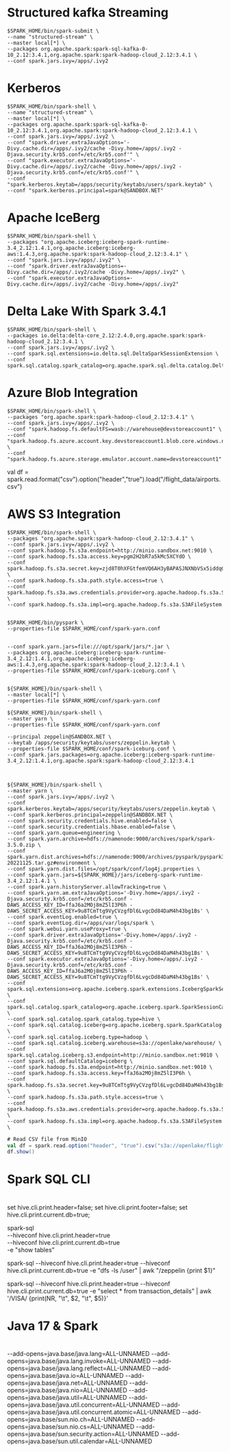 
# Structured kafka Streaming
```shell
$SPARK_HOME/bin/spark-submit \
--name "structured-stream" \
--master local[*] \
--packages org.apache.spark:spark-sql-kafka-0-10_2.12:3.4.1,org.apache.spark:spark-hadoop-cloud_2.12:3.4.1 \
--conf spark.jars.ivy=/apps/.ivy2 
```

# Kerberos
```shell
$SPARK_HOME/bin/spark-shell \
--name "structured-stream" \
--master local[*] \
--packages org.apache.spark:spark-sql-kafka-0-10_2.12:3.4.1,org.apache.spark:spark-hadoop-cloud_2.12:3.4.1 \
--conf spark.jars.ivy=/apps/.ivy2 \
--conf "spark.driver.extraJavaOptions='-Divy.cache.dir=/apps/.ivy2/cache -Divy.home=/apps/.ivy2 -Djava.security.krb5.conf=/etc/krb5.conf'" \
--conf "spark.executor.extraJavaOptions='-Divy.cache.dir=/apps/.ivy2/cache -Divy.home=/apps/.ivy2 -Djava.security.krb5.conf=/etc/krb5.conf'" \
--conf "spark.kerberos.keytab=/apps/security/keytabs/users/spark.keytab" \
--conf "spark.kerberos.principal=spark@SANDBOX.NET"

```

# Apache IceBerg 
```shell
$SPARK_HOME/bin/spark-shell \
--packages "org.apache.iceberg:iceberg-spark-runtime-3.4_2.12:1.4.1,org.apache.iceberg:iceberg-aws:1.4.3,org.apache.spark:spark-hadoop-cloud_2.12:3.4.1" \
--conf "spark.jars.ivy=/apps/.ivy2" \
--conf "spark.driver.extraJavaOptions=-Divy.cache.dir=/apps/.ivy2/cache -Divy.home=/apps/.ivy2" \
--conf "spark.executor.extraJavaOptions=-Divy.cache.dir=/apps/.ivy2/cache -Divy.home=/apps/.ivy2"  

```

# Delta Lake With Spark 3.4.1

```shell
$SPARK_HOME/bin/spark-shell \
--packages io.delta:delta-core_2.12:2.4.0,org.apache.spark:spark-hadoop-cloud_2.12:3.4.1 \
--conf spark.jars.ivy=/apps/.ivy2 \
--conf spark.sql.extensions=io.delta.sql.DeltaSparkSessionExtension \
--conf spark.sql.catalog.spark_catalog=org.apache.spark.sql.delta.catalog.DeltaCatalog

```

# Azure Blob Integration
```shell
$SPARK_HOME/bin/spark-shell \
--packages "org.apache.spark:spark-hadoop-cloud_2.12:3.4.1" \
--conf spark.jars.ivy=/apps/.ivy2 \
--conf "spark.hadoop.fs.defaultFS=wasb://warehouse@devstoreaccount1" \
--conf "spark.hadoop.fs.azure.account.key.devstoreaccount1.blob.core.windows.net=Eby8vdM02xNOcqFlqUwJPLlmEtlCDXJ1OUzFT50uSRZ6IFsuFq2UVErCz4I6tq/K1SZFPTOtr/KBHBeksoGMGw==" \
--conf "spark.hadoop.fs.azure.storage.emulator.account.name=devstoreaccount1"
```

val df = spark.read.format("csv").option("header","true").load("/flight_data/airports.csv")


# AWS S3 Integration
```shell
$SPARK_HOME/bin/spark-shell \
--packages "org.apache.spark:spark-hadoop-cloud_2.12:3.4.1" \
--conf spark.jars.ivy=/apps/.ivy2 \
--conf spark.hadoop.fs.s3a.endpoint=http://minio.sandbox.net:9010 \
--conf spark.hadoop.fs.s3a.access.key=pgm2H2bR7a5kMc5XCYdO \
--conf spark.hadoop.fs.s3a.secret.key=zjd8T0hXFGtfemVQ6AH3yBAPASJNXNbVSx5iddqG \
--conf spark.hadoop.fs.s3a.path.style.access=true \
--conf spark.hadoop.fs.s3a.aws.credentials.provider=org.apache.hadoop.fs.s3a.SimpleAWSCredentialsProvider \
--conf spark.hadoop.fs.s3a.impl=org.apache.hadoop.fs.s3a.S3AFileSystem


$SPARK_HOME/bin/pyspark \
--properties-file $SPARK_HOME/conf/spark-yarn.conf 

```


```shell

--conf spark.yarn.jars=file:///opt/spark/jars/*.jar \
--packages org.apache.iceberg:iceberg-spark-runtime-3.4_2.12:1.4.1,org.apache.iceberg:iceberg-aws:1.4.3,org.apache.spark:spark-hadoop-cloud_2.12:3.4.1 \
--properties-file $SPARK_HOME/conf/spark-iceburg.conf \


${SPARK_HOME}/bin/spark-shell \
--master local[*] \
--properties-file $SPARK_HOME/conf/spark-yarn.conf 

${SPARK_HOME}/bin/spark-shell \
--master yarn \
--properties-file $SPARK_HOME/conf/spark-yarn.conf

--principal zeppelin@SANDBOX.NET \
--keytab /apps/security/keytabs/users/zeppelin.keytab \
--properties-file $SPARK_HOME/conf/spark-iceburg.conf \
--conf spark.jars.packages=org.apache.iceberg:iceberg-spark-runtime-3.4_2.12:1.4.1,org.apache.spark:spark-hadoop-cloud_2.12:3.4.1



${SPARK_HOME}/bin/spark-shell \
--master yarn \
--conf spark.jars.ivy=/apps/.ivy2 \
--conf spark.kerberos.keytab=/apps/security/keytabs/users/zeppelin.keytab \
--conf spark.kerberos.principal=zeppelin@SANDBOX.NET \
--conf spark.security.credentials.hive.enabled=false \
--conf spark.security.credentials.hbase.enabled=false \
--conf spark.yarn.queue=engineering \
--conf spark.yarn.archive=hdfs://namenode:9000/archives/spark/spark-3.5.0.zip \
--conf spark.yarn.dist.archives=hdfs://namenode:9000/archives/pyspark/pyspark37-20221125.tar.gz#environment \
--conf spark.yarn.dist.files=/opt/spark/conf/log4j.properties \
--conf spark.yarn.jars=${SPARK_HOME}/jars/iceberg-spark-runtime-3.4_2.12:1.4.1 \
--conf spark.yarn.historyServer.allowTracking=true \
--conf spark.yarn.am.extraJavaOptions='-Divy.home=/apps/.ivy2 -Djava.security.krb5.conf=/etc/krb5.conf -DAWS_ACCESS_KEY_ID=ffaJ6a2MOj8mZ5lI3P6h -DAWS_SECRET_ACCESS_KEY=9u8TCmTtg9VyCVzgfDl6LvgcDd84DaM4h43bg1Bs' \
--conf spark.eventLog.enabled=true \
--conf spark.eventLog.dir=/apps/var/logs/spark \
--conf spark.webui.yarn.useProxy=true \
--conf spark.driver.extraJavaOptions='-Divy.home=/apps/.ivy2 -Djava.security.krb5.conf=/etc/krb5.conf -DAWS_ACCESS_KEY_ID=ffaJ6a2MOj8mZ5lI3P6h -DAWS_SECRET_ACCESS_KEY=9u8TCmTtg9VyCVzgfDl6LvgcDd84DaM4h43bg1Bs' \
--conf spark.executor.extraJavaOptions='-Divy.home=/apps/.ivy2 -Djava.security.krb5.conf=/etc/krb5.conf -DAWS_ACCESS_KEY_ID=ffaJ6a2MOj8mZ5lI3P6h -DAWS_SECRET_ACCESS_KEY=9u8TCmTtg9VyCVzgfDl6LvgcDd84DaM4h43bg1Bs' \
--conf spark.sql.extensions=org.apache.iceberg.spark.extensions.IcebergSparkSessionExtensions \
--conf spark.sql.catalog.spark_catalog=org.apache.iceberg.spark.SparkSessionCatalog \
--conf spark.sql.catalog.spark_catalog.type=hive \
--conf spark.sql.catalog.iceberg=org.apache.iceberg.spark.SparkCatalog \
--conf spark.sql.catalog.iceberg.type=hadoop \
--conf spark.sql.catalog.iceberg.warehouse=s3a://openlake/warehouse/ \
--conf spark.sql.catalog.iceberg.s3.endpoint=http://minio.sandbox.net:9010 \
--conf spark.sql.defaultCatalog=iceberg \
--conf spark.hadoop.fs.s3a.endpoint=http://minio.sandbox.net:9010 \
--conf spark.hadoop.fs.s3a.access.key=ffaJ6a2MOj8mZ5lI3P6h \
--conf spark.hadoop.fs.s3a.secret.key=9u8TCmTtg9VyCVzgfDl6LvgcDd84DaM4h43bg1Bs \
--conf spark.hadoop.fs.s3a.path.style.access=true \
--conf spark.hadoop.fs.s3a.aws.credentials.provider=org.apache.hadoop.fs.s3a.SimpleAWSCredentialsProvider \
--conf spark.hadoop.fs.s3a.impl=org.apache.hadoop.fs.s3a.S3AFileSystem \

```

```scala
# Read CSV file from MinIO
val df = spark.read.option("header", "true").csv("s3a://openlake/flight-data/airlines.csv")
df.show()
```

#
# Spark SQL CLI
#

set hive.cli.print.header=false;
set hive.cli.print.footer=false;
set hive.cli.print.current.db=true;

spark-sql \
--hiveconf hive.cli.print.header=true \
--hiveconf hive.cli.print.current.db=true \
-e "show tables"

spark-sql --hiveconf hive.cli.print.header=true --hiveconf hive.cli.print.current.db=true -e "dfs -ls /user" | awk "/zeppelin {print $1}"

spark-sql --hiveconf hive.cli.print.header=true --hiveconf hive.cli.print.current.db=true -e "select * from transaction_details" | awk '/VISA/ {print(NR, "\t", $2, "\t", $5)}'

#
# Java 17 & Spark
#
--add-opens=java.base/java.lang=ALL-UNNAMED
--add-opens=java.base/java.lang.invoke=ALL-UNNAMED
--add-opens=java.base/java.lang.reflect=ALL-UNNAMED
--add-opens=java.base/java.io=ALL-UNNAMED
--add-opens=java.base/java.net=ALL-UNNAMED
--add-opens=java.base/java.nio=ALL-UNNAMED
--add-opens=java.base/java.util=ALL-UNNAMED
--add-opens=java.base/java.util.concurrent=ALL-UNNAMED
--add-opens=java.base/java.util.concurrent.atomic=ALL-UNNAMED
--add-opens=java.base/sun.nio.ch=ALL-UNNAMED
--add-opens=java.base/sun.nio.cs=ALL-UNNAMED
--add-opens=java.base/sun.security.action=ALL-UNNAMED
--add-opens=java.base/sun.util.calendar=ALL-UNNAMED
